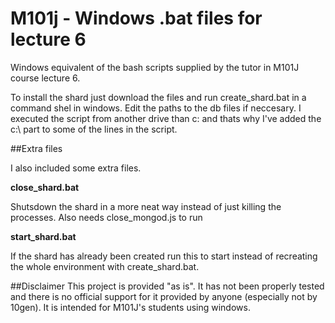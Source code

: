 M101j - Windows .bat files for lecture 6
==============

Windows equivalent of the bash scripts supplied by the tutor in M101J course lecture 6.

To install the shard just download the files and run create_shard.bat in a command shel in windows. Edit the paths to
the db files if neccesary. I executed the script from another drive than c: and thats why I've added the c:\ part to
some of the lines in the script.

##Extra files

I also included some extra files.

**close_shard.bat**

Shutsdown the shard in a more neat way instead of just killing the processes. Also needs close_mongod.js to run

**start_shard.bat**

If the shard has already been created run this to start instead of recreating the whole environment with create_shard.bat.

##Disclaimer
This project is provided "as is". It has not been properly tested and there is no official support for it provided by anyone (especially not by 10gen). It is intended for M101J's students using windows.
